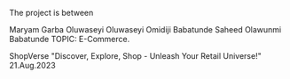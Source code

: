The project is between

Maryam Garba
Oluwaseyi Oluwaseyi Omidiji 
Babatunde Saheed Olawunmi Babatunde
 TOPIC: E-Commerce.

 ShopVerse
"Discover, Explore, Shop - Unleash Your Retail Universe!"
21.Aug.2023 
